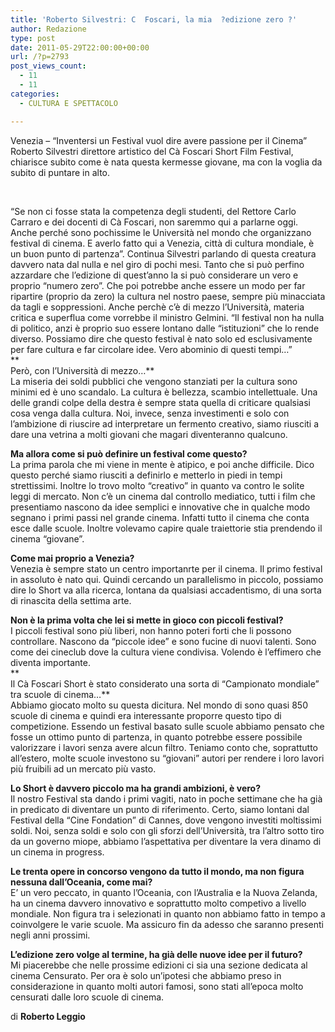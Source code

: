 ```yaml
---
title: 'Roberto Silvestri: C  Foscari, la mia  ?edizione zero ?'
author: Redazione
type: post
date: 2011-05-29T22:00:00+00:00
url: /?p=2793
post_views_count:
  - 11
  - 11
categories:
  - CULTURA E SPETTACOLO

---
```

Venezia &#8211; &ldquo;Inventersi un Festival vuol dire avere passione per il Cinema&rdquo; Roberto Silvestri direttore artistico del C&agrave; Foscari Short Film Festival, chiarisce subito come &egrave; nata questa kermesse giovane, ma con la voglia da subito di puntare in alto.

&nbsp;

&ldquo;Se non ci fosse stata la competenza degli studenti, del Rettore Carlo Carraro e dei docenti di C&agrave; Foscari, non saremmo qui a parlarne oggi. Anche perch&eacute; sono pochissime le Universit&agrave; nel mondo che organizzano festival di cinema. E averlo fatto qui a Venezia, citt&agrave; di cultura mondiale, &egrave; un buon punto di partenza&rdquo;. Continua Silvestri parlando di questa creatura davvero nata dal nulla e nel giro di pochi mesi. Tanto che si pu&ograve; perfino azzardare che l&#8217;edizione di quest&#8217;anno la si pu&ograve; considerare un vero e proprio &ldquo;numero zero&rdquo;. Che poi potrebbe anche essere un modo per far ripartire (proprio da zero) la cultura nel nostro paese, sempre pi&ugrave; minacciata da tagli e soppressioni. Anche perch&egrave; c&#8217;&egrave; di mezzo l&#8217;Universit&agrave;, materia critica e superflua come vorrebbe il ministro Gelmini. &ldquo;Il festival non ha nulla di politico, anzi &egrave; proprio suo essere lontano dalle &ldquo;istituzioni&rdquo; che lo rende diverso. Possiamo dire che questo festival &egrave; nato solo ed esclusivamente per fare cultura e far circolare idee. Vero abominio di questi tempi&#8230;&rdquo;  
**  
Per&ograve;, con l&#8217;Universit&agrave; di mezzo&#8230;**  
La miseria dei soldi pubblici che vengono stanziati per la cultura sono minimi ed &egrave; uno scandalo. La cultura &egrave; bellezza, scambio intellettuale. Una delle grandi colpe della destra &egrave; sempre stata quella di criticare qualsiasi cosa venga dalla cultura. Noi, invece, senza investimenti e solo con l&#8217;ambizione di riuscire ad interpretare un fermento creativo, siamo riusciti a dare una vetrina a molti giovani che magari diventeranno qualcuno.

**Ma allora come si pu&ograve; definire un festival come questo?**  
La prima parola che mi viene in mente &egrave; atipico, e poi anche difficile. Dico questo perch&eacute; siamo riusciti a definirlo e metterlo in piedi in tempi strettissimi. Inoltre lo trovo molto &ldquo;creativo&rdquo; in quanto va contro le solite leggi di mercato. Non c&#8217;&egrave; un cinema dal controllo mediatico, tutti i film che presentiamo nascono da idee semplici e innovative che in qualche modo segnano i primi passi nel grande cinema. Infatti tutto il cinema che conta esce dalle scuole. Inoltre volevamo capire quale traiettorie stia prendendo il cinema &ldquo;giovane&rdquo;.

**Come mai proprio a Venezia?**  
Venezia &egrave; sempre stato un centro importanrte per il cinema. Il primo festival in assoluto &egrave; nato qui. Quindi cercando un parallelismo in piccolo, possiamo dire lo Short va alla ricerca, lontana da qualsiasi accadentismo, di una sorta di rinascita della settima arte.&nbsp; 

**Non &egrave; la prima volta che lei si mette in gioco con piccoli festival?**  
I piccoli festival sono pi&ugrave; liberi, non hanno poteri forti che li possono controllare. Nascono da &ldquo;piccole idee&rdquo; e sono fucine di nuovi talenti. Sono come dei cineclub dove la cultura viene condivisa. Volendo &egrave; l&#8217;effimero che diventa importante.  
**  
Il C&agrave; Foscari Short &egrave; stato considerato una sorta di &ldquo;Campionato mondiale&rdquo; tra scuole di cinema&#8230;**  
Abbiamo giocato molto su questa dicitura. Nel mondo di sono quasi 850 scuole di cinema e quindi era interessante proporre questo tipo di competizione. Essendo un festival basato sulle scuole abbiamo pensato che fosse un ottimo punto di partenza, in quanto potrebbe essere possibile valorizzare i lavori senza avere alcun filtro. Teniamo conto che, soprattutto all&#8217;estero, molte scuole investono su &ldquo;giovani&rdquo; autori per rendere i loro lavori pi&ugrave; fruibili ad un mercato pi&ugrave; vasto.

**Lo Short &egrave; davvero piccolo ma ha grandi ambizioni, &egrave; vero?**  
Il nostro Festival sta dando i primi vagiti, nato in poche settimane che ha gi&agrave; in predicato di diventare un punto di riferimento. Certo, siamo lontani dal Festival della &ldquo;Cine Fondation&rdquo; di Cannes, dove vengono investiti moltissimi soldi. Noi, senza soldi e solo con gli sforzi dell&#8217;Universit&agrave;, tra l&#8217;altro sotto tiro da un governo miope, abbiamo l&#8217;aspettativa per diventare la vera dinamo di un cinema in progress.

**Le trenta opere in concorso vengono da tutto il mondo, ma non figura nessuna dall&#8217;Oceania, come mai?**  
E&#8217; un vero peccato, in quanto l&#8217;Oceania, con l&#8217;Australia e la Nuova Zelanda, ha un cinema davvero innovativo e soprattutto molto competivo a livello mondiale. Non figura tra i selezionati in quanto non abbiamo fatto in tempo a coinvolgere le varie scuole. Ma assicuro fin da adesso che saranno presenti negli anni prossimi.

**L&#8217;edizione zero volge al termine, ha gi&agrave; delle nuove idee per il futuro?**  
Mi piacerebbe che nelle prossime edizioni ci sia una sezione dedicata al cinema Censurato. Per ora &egrave; solo un&#8217;ipotesi che abbiamo preso in considerazione in quanto molti autori famosi, sono stati all&#8217;epoca molto censurati dalle loro scuole di cinema.

di **Roberto Leggio**

&nbsp;